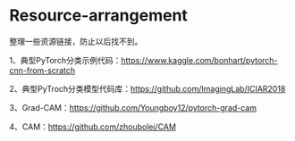 # Resource-arrangement
整理一些资源链接，防止以后找不到。

1、典型PyTorch分类示例代码：https://www.kaggle.com/bonhart/pytorch-cnn-from-scratch

2、典型PyTroch分类模型代码库：https://github.com/ImagingLab/ICIAR2018

3、Grad-CAM：https://github.com/Youngboy12/pytorch-grad-cam

4、CAM：https://github.com/zhoubolei/CAM

